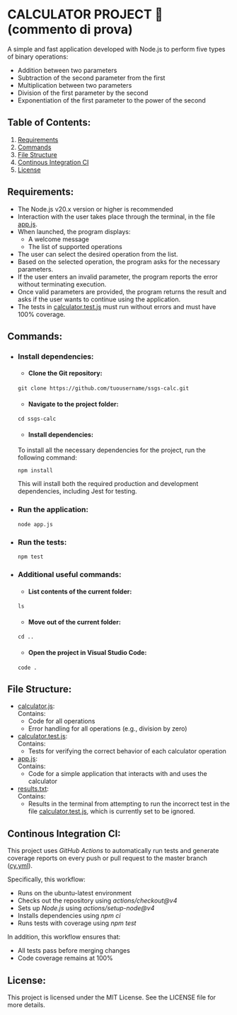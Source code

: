 # CALCULATOR PROJECT 🔢 (commento di prova)
A simple and fast application developed with Node.js to perform five types of binary operations:
- Addition between two parameters
- Subtraction of the second parameter from the first
- Multiplication between two parameters
- Division of the first parameter by the second
- Exponentiation of the first parameter to the power of the second

## Table of Contents:
1. [Requirements](#requirements)
2. [Commands](#commands)
3. [File Structure](#file-structure)
4. [Continous Integration CI](#Continous-Integration-CI)
5. [License](#License)

## Requirements:
- The Node.js v20.x version or higher is recommended
- Interaction with the user takes place through the terminal, in the file [app.js](src/app.js).
- When launched, the program displays:
  * A welcome message
  * The list of supported operations
- The user can select the desired operation from the list.
- Based on the selected operation, the program asks for the necessary parameters.
- If the user enters an invalid parameter, the program reports the error without terminating execution.
- Once valid parameters are provided, the program returns the result and asks if the user wants to continue using the application.
- The tests in [calculator.test.js](test/calculator.test.js) must run without errors and must have 100% coverage.
   
## Commands: 

- ### Install dependencies:
  
  * #### Clone the Git repository:
  ```
  git clone https://github.com/tuousername/ssgs-calc.git
  ```
  
  * #### Navigate to the project folder:
  ```
  cd ssgs-calc
  ```
  
  * #### Install dependencies: <br>
  To install all the necessary dependencies for the project, run the following command:
  ```
  npm install
  ```
  This will install both the required production and development dependencies, including Jest for testing.
  
- ### Run the application:
  ```
  node app.js
  ```

- ### Run the tests:
  ```
  npm test
  ```

- ### Additional useful commands:

  * #### List contents of the current folder:
  ```
  ls
  ```
  
  * #### Move out of the current folder:
  ```
  cd ..
  ``` 
  * #### Open the project in Visual Studio Code:
  ```
  code .
  ```

## File Structure:
- [calculator.js](src/calculator.js): <br> 
  Contains: 
    * Code for all operations
    * Error handling for all operations (e.g., division by zero)
- [calculator.test.js](test/calculator.test.js):<br> 
  Contains: 
    * Tests for verifying the correct behavior of each calculator operation
- [app.js](src/app.js):<br> 
  Contains: 
    * Code for a simple application that interacts with and uses the calculator
 - [results.txt](output/results.txt):<br> 
  Contains: 
    * Results in the terminal from attempting to run the incorrect test in the file [calculator.test.js](test/calculator.test.js), which is currently set to be ignored.

## Continous Integration CI: 
This project uses _GitHub Actions_ to automatically run tests and generate coverage reports on every push or pull request to the master branch ([cy.yml](.github/workflows/ci.yml)).

Specifically, this workflow:
- Runs on the ubuntu-latest environment
- Checks out the repository using _actions/checkout@v4_
- Sets up _Node.js_ using _actions/setup-node@v4_
- Installs dependencies using _npm ci_
- Runs tests with coverage using _npm test_

In addition, this workflow ensures that:
- All tests pass before merging changes
- Code coverage remains at 100%

## License: 
This project is licensed under the MIT License. See the LICENSE file for more details.

